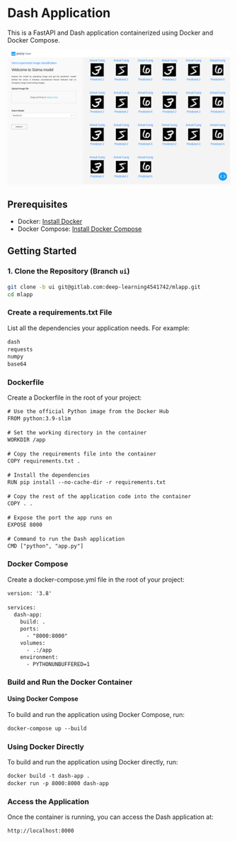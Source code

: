 # Dash Application

This is a FastAPI and Dash application containerized using Docker and Docker Compose.

![Application Architecture](assets/ui.png)

## Prerequisites

- Docker: [Install Docker](https://docs.docker.com/get-docker/)
- Docker Compose: [Install Docker Compose](https://docs.docker.com/compose/install/)

## Getting Started

### 1. Clone the Repository (Branch ```ui```)

```sh
git clone -b ui git@gitlab.com:deep-learning4541742/mlapp.git
cd mlapp
```

### Create a requirements.txt File
List all the dependencies your application needs. For example:

```requirements.txt
dash
requests
numpy
base64
```

### Dockerfile
Create a Dockerfile in the root of your project:

```docker
# Use the official Python image from the Docker Hub
FROM python:3.9-slim

# Set the working directory in the container
WORKDIR /app

# Copy the requirements file into the container
COPY requirements.txt .

# Install the dependencies
RUN pip install --no-cache-dir -r requirements.txt

# Copy the rest of the application code into the container
COPY . .

# Expose the port the app runs on
EXPOSE 8000

# Command to run the Dash application
CMD ["python", "app.py"]

```


### Docker Compose
Create a docker-compose.yml file in the root of your project:

```docker compose
version: '3.8'

services:
  dash-app:
    build: .
    ports:
      - "8000:8000"
    volumes:
      - .:/app
    environment:
      - PYTHONUNBUFFERED=1

```


### Build and Run the Docker Container
#### Using Docker Compose
To build and run the application using Docker Compose, run:

```Dockerfile
docker-compose up --build
```

### Using Docker Directly
To build and run the application using Docker directly, run:

```Dockerfile
docker build -t dash-app .
docker run -p 8000:8000 dash-app
```

### Access the Application
Once the container is running, you can access the Dash application at:

```
http://localhost:8000
```